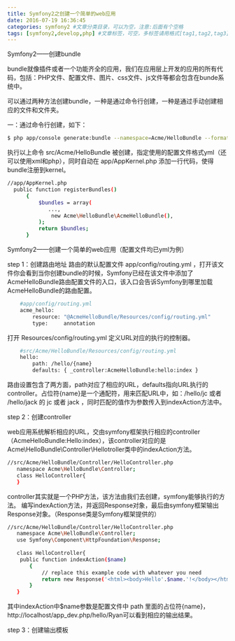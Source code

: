 ```yaml
---
title: Symfony2之创建一个简单的web应用
date: 2016-07-19 16:36:45
categories: symfony2 #文章分类目录，可以为空，注意:后面有个空格
tags: [symfony2,develop,php] #文章标签，可空，多标签请用格式[tag1,tag2,tag3]，注意:后面有个空格
---
```

Symfony2——创建bundle
 
bundle就像插件或者一个功能齐全的应用，我们在应用层上开发的应用的所有代码，包括：PHP文件、配置文件、图片、css文件、js文件等都会包含在bunde系统中。
    
可以通过两种方法创建bundle，一种是通过命令行创建，一种是通过手动创建相应的文件和文件夹。
<!-- more --> 
一：通过命令行创建，如下：
``` bash
$ php app/console generate:bundle --namespace=Acme/HelloBundle --format=yml
```
执行以上命令 src/Acme/HelloBundle 被创建，指定使用的配置文件格式yml（还可以使用xml和php），同时自动在 app/AppKernel.php 添加一行代码，使得bundle注册到kernel。
``` bash
//app/AppKernel.php
  public function registerBundles()
      {
          $bundles = array(
             ...,
              new Acme\HelloBundle\AcmeHelloBundle(),
          );
          return $bundles;
      }
```

Symfony2——创建一个简单的web应用（配置文件均已yml为例）
 
step 1：创建路由地址
    路由的默认配置文件  app/config/routing.yml ，打开该文件你会看到当你创建bundle的时候，Symfony已经在该文件中添加了 AcmeHelloBundle路由配置文件的入口，该入口会告诉Symfony到哪里加载AcmeHelloBundle的路由配置。
``` bash
    #app/config/routing.yml
    acme_hello:
        resource: "@AcmeHelloBundle/Resources/config/routing.yml"
        type:     annotation
```
打开 Resources/config/routing.yml 定义URL对应的执行的控制器。
``` bash
    #src/Acme/HelloBundle/Resources/config/routing.yml
    hello:
        path: /hello/{name}
        defaults: { _controller:AcmeHelloBundle:hello:index }
```

 路由设置包含了两方面，path对应了相应的URL，defaults指向URL执行的controller。占位符{name}是一个通配符，用来匹配URL中，如：/hello/jc 或者 /hello/jack 的 jc 或者 jack ，同时匹配的值作为参数传入到indexAction方法中。
 
 
step 2：创建controller
 
web应用系统解析相应的URL，交由symfony框架执行相应的controller（AcmeHelloBundle:Hello:index），该controller对应的是Acme\HelloBundle\Controller\Hellotroller类中的indexAction方法。
``` bash 
//src/Acme/HelloBundle/Controller/HelloController.php
   namespace Acme\HelloBundle\Controller;
   class HelloController{
   }
```
controller其实就是一个PHP方法，该方法由我们去创建，symfony能够执行的方法。
    编写indexAction方法，并返回Response对象，最后由symfony框架输出Response对象。（Response类是Symfony框架提供的）

``` bash 
//src/Acme/HelloBundle/Controller/HelloController.php
   namespace Acme\HelloBundle\Controller;
   use Symfony\Component\HttpFoundation\Response;
   
   class HelloController{
    public function indexAction($name)
       {
           // replace this example code with whatever you need
           return new Response('<html><body>Hello'.$name.'!</body></html>');
       }
   }
```

  其中indexAction中$name参数是配置文件中 path 里面的占位符{name}，http://localhost/app_dev.php/hello/Ryan可以看到相应的输出结果。
 
step 3：创建输出模板

``` bash 
```